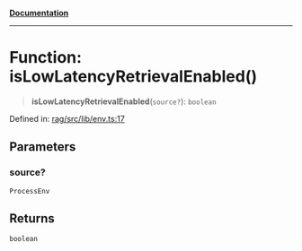 [**Documentation**](../../../README.md)

***

# Function: isLowLatencyRetrievalEnabled()

> **isLowLatencyRetrievalEnabled**(`source?`): `boolean`

Defined in: [rag/src/lib/env.ts:17](https://github.com/ceponatia/roler/blob/3285898e6e20febeb11523af0dddefd8f892e902/packages/rag/src/lib/env.ts#L17)

## Parameters

### source?

`ProcessEnv`

## Returns

`boolean`
